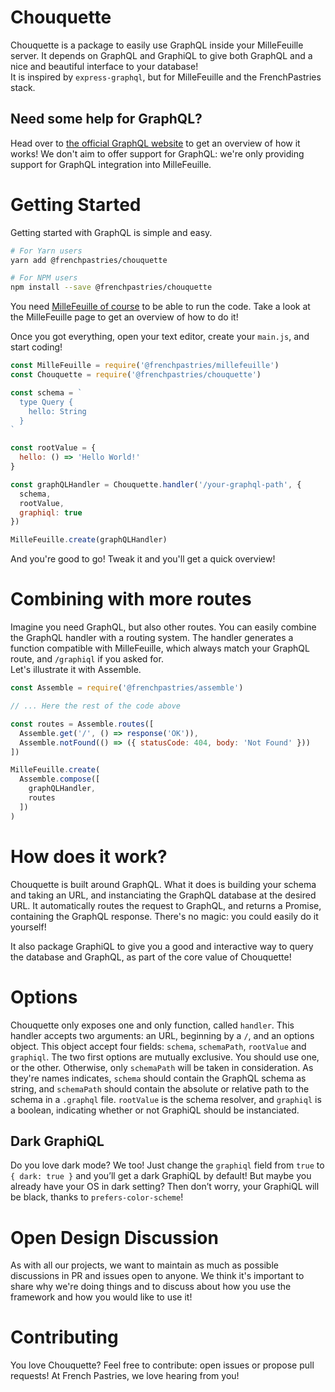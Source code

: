 # Chouquette

Chouquette is a package to easily use GraphQL inside your MilleFeuille server. It depends on GraphQL and GraphiQL to give both GraphQL and a nice and beautiful interface to your database!  
It is inspired by `express-graphql`, but for MilleFeuille and the FrenchPastries stack.

## Need some help for GraphQL?

Head over to [the official GraphQL website](https://graphql.org/) to get an overview of how it works! We don't aim to offer support for GraphQL: we're only providing support for GraphQL integration into MilleFeuille.

# Getting Started

Getting started with GraphQL is simple and easy.

```bash
# For Yarn users
yarn add @frenchpastries/chouquette
```

```bash
# For NPM users
npm install --save @frenchpastries/chouquette
```

You need [MilleFeuille of course](https://github.com/FrenchPastries/millefeuille) to be able to run the code. Take a look at the MilleFeuille page to get an overview of how to do it!

Once you got everything, open your text editor, create your `main.js`, and start coding!

```javascript
const MilleFeuille = require('@frenchpastries/millefeuille')
const Chouquette = require('@frenchpastries/chouquette')

const schema = `
  type Query {
    hello: String
  }
`

const rootValue = {
  hello: () => 'Hello World!'
}

const graphQLHandler = Chouquette.handler('/your-graphql-path', {
  schema,
  rootValue,
  graphiql: true
})

MilleFeuille.create(graphQLHandler)
```

And you're good to go! Tweak it and you'll get a quick overview!

# Combining with more routes

Imagine you need GraphQL, but also other routes. You can easily combine the GraphQL handler with a routing system. The handler generates a function compatible with MilleFeuille, which always match your GraphQL route, and `/graphiql` if you asked for.  
Let's illustrate it with Assemble.

```javascript
const Assemble = require('@frenchpastries/assemble')

// ... Here the rest of the code above

const routes = Assemble.routes([
  Assemble.get('/', () => response('OK')),
  Assemble.notFound(() => ({ statusCode: 404, body: 'Not Found' }))
])

MilleFeuille.create(
  Assemble.compose([
    graphQLHandler,
    routes
  ])
)
```

# How does it work?

Chouquette is built around GraphQL. What it does is building your schema and taking an URL, and instanciating the GraphQL database at the desired URL. It automatically routes the request to GraphQL, and returns a Promise, containing the GraphQL response. There's no magic: you could easily do it yourself!

It also package GraphiQL to give you a good and interactive way to query the database and GraphQL, as part of the core value of Chouquette!

# Options

Chouquette only exposes one and only function, called `handler`. This handler accepts two arguments: an URL, beginning by a `/`, and an options object. This object accept four fields: `schema`, `schemaPath`, `rootValue` and `graphiql`. The two first options are mutually exclusive. You should use one, or the other. Otherwise, only `schemaPath` will be taken in consideration. As they're names indicates, `schema` should contain the GraphQL schema as string, and `schemaPath` should contain the absolute or relative path to the schema in a `.graphql` file. `rootValue` is the schema resolver, and `graphiql` is a boolean, indicating whether or not GraphiQL should be instanciated.

## Dark GraphiQL

Do you love dark mode? We too! Just change the `graphiql` field from `true` to `{ dark: true }` and you’ll get a dark GraphiQL by default! But maybe you already have your OS in dark setting? Then don’t worry, your GraphiQL will be black, thanks to `prefers-color-scheme`!

# Open Design Discussion

As with all our projects, we want to maintain as much as possible discussions in PR and issues open to anyone. We think it's important to share why we're doing things and to discuss about how you use the framework and how you would like to use it!

# Contributing

You love Chouquette? Feel free to contribute: open issues or propose pull requests! At French Pastries, we love hearing from you!
